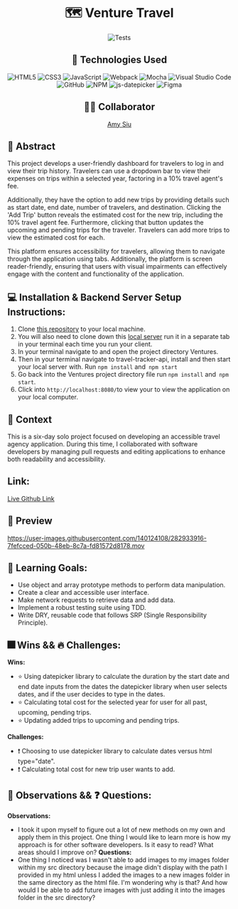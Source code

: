 <div align="center">
  
# 🗺️ Venture Travel 
![Tests](https://badgen.net/badge/tests/passing/green?icon=github)

## 💾 Technologies Used
![HTML5](https://img.shields.io/badge/html5-%23E34F26.svg?style=for-the-badge&logo=html5&logoColor=white)
![CSS3](https://img.shields.io/badge/css3-%231572B6.svg?style=for-the-badge&logo=css3&logoColor=white)
![JavaScript](https://img.shields.io/badge/javascript-%23323330.svg?style=for-the-badge&logo=javascript&logoColor=%23F7DF1E)
![Webpack](https://img.shields.io/badge/webpack-%238DD6F9.svg?style=for-the-badge&logo=webpack&logoColor=black)
![Mocha](https://img.shields.io/badge/-mocha-%238D6748?style=for-the-badge&logo=mocha&logoColor=white)
![Visual Studio Code](https://img.shields.io/badge/Visual%20Studio%20Code-0078d7.svg?style=for-the-badge&logo=visual-studio-code&logoColor=white)
![GitHub](https://img.shields.io/badge/github-%23121011.svg?style=for-the-badge&logo=github&logoColor=white)
![NPM](https://img.shields.io/badge/NPM-%23CB3837.svg?style=for-the-badge&logo=npm&logoColor=white)
![js-datepicker](https://img.shields.io/badge/Datepicker.js-red?style=for-the-badge&logo=npm&logoColor=white)
![Figma](https://img.shields.io/badge/figma-%23F24E1E.svg?style=for-the-badge&logo=figma&logoColor=white)

## 👩‍💻 Collaborator
[Amy Siu](https://github.com/amysiu1028) 

</div>

## 💭 Abstract
This project develops a user-friendly dashboard for travelers to log in and view their trip history. Travelers can use a dropdown bar to view their expenses on trips within a selected year, factoring in a 10% travel agent's fee. 

Additionally, they have the option to add new trips by providing details such as start date, end date, number of travelers, and destination. Clicking the 'Add Trip' button reveals the estimated cost for the new trip, including the 10% travel agent fee. Furthermore, clicking that button updates the upcoming and pending trips for the traveler. Travelers can add more trips to view the estimated cost for each.

This platform ensures accessibility for travelers, allowing them to navigate through the application using tabs. Additionally, the platform is screen reader-friendly, ensuring that users with visual impairments can effectively engage with the content and functionality of the application.

## 💻 Installation & Backend Server Setup Instructions:
1. Clone [this repository](https://github.com/amysiu1028/Ventures) to your local machine.
2. You will also need to clone down this [local server](https://github.com/turingschool-examples/travel-tracker-api) run it in a separate tab in your terminal each time you run your client.
2. In your terminal navigate to and open the project directory Ventures.
3. Then in your terminal navigate to travel-tracker-api, install and then start your local server with. Run `npm install` and` npm start`
4. Go back into the Ventures project directory file run `npm install` and` npm start`.
5. Click into `http://localhost:8080/`to view your to view the application on your local computer.

## 📝  Context
This is a six-day solo project focused on developing an accessible travel agency application. During this time, I collaborated with software developers by managing pull requests and editing applications to enhance both readability and accessibility.

## Link: 
[Live Github Link](https://amysiu1028.github.io/Ventures/)

## 🎥 Preview 
https://user-images.githubusercontent.com/140124108/282933916-7fefcced-050b-48eb-8c7a-fd81572d8178.mov 

## 🧠 Learning Goals:
- Use object and array prototype methods to perform data manipulation.
- Create a clear and accessible user interface.
- Make network requests to retrieve data and add data.
- Implement a robust testing suite using TDD.
- Write DRY, reusable code that follows SRP (Single Responsibility Principle).

## 🎆 Wins && 🔥 Challenges: 
**Wins:**
- ⭐ Using datepicker library to calculate the duration by the start date and end date inputs from the dates the datepicker library when user selects dates, and if the user decides to type in the dates.
- ⭐ Calculating total cost for the selected year for user for all past, upcoming, pending trips. 
- ⭐ Updating added trips to upcoming and pending trips. 

**Challenges:**
- ❗ Choosing to use datepicker library to calculate dates versus html type="date".
- ❗ Calculating total cost for new trip user wants to add.

## 📝 Observations && ❓ Questions:
**Observations:**
- I took it upon myself to figure out a lot of new methods on my own and apply them in this project. One thing I would like to learn more is how my approach is for other software developers. Is it easy to read? What areas should I improve on?
**Questions:**
- One thing I noticed was I wasn't able to add images to my images folder within my src directory because the image didn't display with the path I provided in my html unless I added the images to a new images folder in the same directory as the html file. I'm wondering why is that? And how would I be able to add future images with just adding it into the images folder in the src directory?
